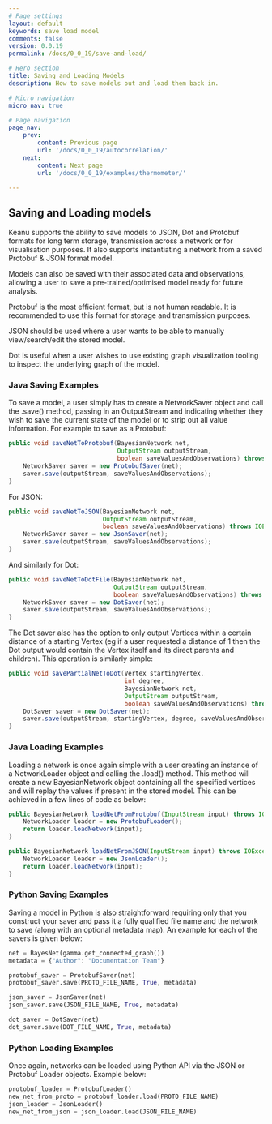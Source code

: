 ```yaml
---
# Page settings
layout: default
keywords: save load model
comments: false
version: 0.0.19
permalink: /docs/0_0_19/save-and-load/

# Hero section
title: Saving and Loading Models
description: How to save models out and load them back in.

# Micro navigation
micro_nav: true

# Page navigation
page_nav:
    prev:
        content: Previous page
        url: '/docs/0_0_19/autocorrelation/'
    next:
        content: Next page
        url: '/docs/0_0_19/examples/thermometer/'

---
```


## Saving and Loading models

Keanu supports the ability to save models to JSON, Dot and Protobuf formats for long term storage, transmission across
a network or for visualisation purposes.  It also supports instantiating a network from a saved Protobuf & JSON format model.

Models can also be saved with their associated data and observations, allowing a user to save a pre-trained/optimised
model ready for future analysis.

Protobuf is the most efficient format, but is not human readable.  It is recommended to use this format for storage and
transmission purposes.

JSON should be used where a user wants to be able to manually view/search/edit the stored model.

Dot is useful when a user wishes to use existing graph visualization tooling to inspect the underlying graph of the
model.

### Java Saving Examples

To save a model, a user simply has to create a NetworkSaver object and call the .save() method, passing in an OutputStream
and indicating whether they wish to save the current state of the model or to strip out all value information.  For
example to save as a Protobuf:
```java
public void saveNetToProtobuf(BayesianNetwork net,
                              OutputStream outputStream,
                              boolean saveValuesAndObservations) throws IOException {
    NetworkSaver saver = new ProtobufSaver(net);
    saver.save(outputStream, saveValuesAndObservations);
}
```

For JSON:
```java
public void saveNetToJSON(BayesianNetwork net,
                          OutputStream outputStream,
                          boolean saveValuesAndObservations) throws IOException {
    NetworkSaver saver = new JsonSaver(net);
    saver.save(outputStream, saveValuesAndObservations);
}
```

And similarly for Dot:
```java
public void saveNetToDotFile(BayesianNetwork net,
                             OutputStream outputStream,
                             boolean saveValuesAndObservations) throws IOException {
    NetworkSaver saver = new DotSaver(net);
    saver.save(outputStream, saveValuesAndObservations);
}
```

The Dot saver also has the option to only output Vertices within a certain distance of a starting Vertex (eg if
a user requested a distance of 1 then the Dot output would contain the Vertex itself and its direct parents and children).
This operation is similarly simple:
```java
public void savePartialNetToDot(Vertex startingVertex,
                                int degree,
                                BayesianNetwork net,
                                OutputStream outputStream,
                                boolean saveValuesAndObservations) throws IOException {
    DotSaver saver = new DotSaver(net);
    saver.save(outputStream, startingVertex, degree, saveValuesAndObservations);
}
```

### Java Loading Examples

Loading a network is once again simple with a user creating an instance of a NetworkLoader object and calling the .load()
method.  This method will create a new BayesianNetwork object containing all the specified vertices and will replay the values if present
in the stored model.  This can be achieved in a few lines of code as below:

```java
public BayesianNetwork loadNetFromProtobuf(InputStream input) throws IOException {
    NetworkLoader loader = new ProtobufLoader();
    return loader.loadNetwork(input);
}
```

```java
public BayesianNetwork loadNetFromJSON(InputStream input) throws IOException {
    NetworkLoader loader = new JsonLoader();
    return loader.loadNetwork(input);
}
```

### Python Saving Examples

Saving a model in Python is also straightforward requiring only that you construct your saver and pass it a fully
qualified file name and the network to save (along with an optional metadata map).  An example for each of the savers
is given below:

```python
net = BayesNet(gamma.get_connected_graph())
metadata = {"Author": "Documentation Team"}

protobuf_saver = ProtobufSaver(net)
protobuf_saver.save(PROTO_FILE_NAME, True, metadata)

json_saver = JsonSaver(net)
json_saver.save(JSON_FILE_NAME, True, metadata)

dot_saver = DotSaver(net)
dot_saver.save(DOT_FILE_NAME, True, metadata)
```

### Python Loading Examples

Once again, networks can be loaded using Python API via the JSON or Protobuf Loader objects.  Example below:

```python
protobuf_loader = ProtobufLoader()
new_net_from_proto = protobuf_loader.load(PROTO_FILE_NAME)
json_loader = JsonLoader()
new_net_from_json = json_loader.load(JSON_FILE_NAME)
```
